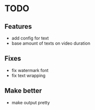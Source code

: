 # TODO

## Features

- add config for text
- base amount of texts on video duration

## Fixes

- fix watermark font
- fix text wrapping

## Make better

- make output pretty

